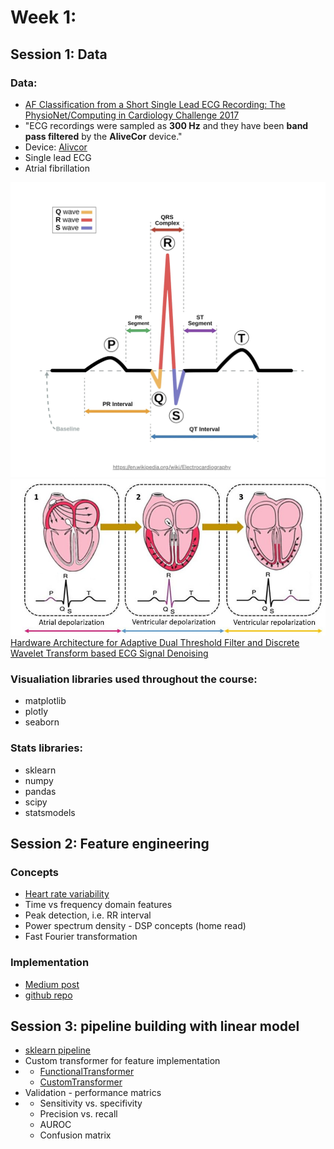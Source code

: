 
# Week 1: 

## Session 1: Data 

### Data: 
- [AF Classification from a Short Single Lead ECG Recording: The PhysioNet/Computing in Cardiology Challenge 2017](https://physionet.org/content/challenge-2017/1.0.0/)
- "ECG recordings were sampled as **300 Hz** and they have been **band pass filtered** by the **AliveCor** device."
- Device: [Alivcor](https://store.alivecor.co.uk/?gad_source=1&gclid=CjwKCAiArLyuBhA7EiwA-qo80HxOCro93qMFtW_DABH98VWJKY10lusHDQhqD_wbNP6uivWjwkjNoRoC91gQAvD_BwE)
- Single lead ECG 
- Atrial fibrillation 

![ECG](../images/QRS.jpg)
![Depolarization_replolarization](../images/Successive-Stages-of-Depolarization-repolarization-of-the-Heart-Resulting-Different-Waves.png)
[Hardware Architecture for Adaptive Dual Threshold Filter and Discrete Wavelet Transform based ECG Signal Denoising](https://www.researchgate.net/publication/356826618_Hardware_Architecture_for_Adaptive_Dual_Threshold_Filter_and_Discrete_Wavelet_Transform_based_ECG_Signal_Denoising)

### Visualiation libraries used throughout the course: 
- matplotlib 
- plotly
- seaborn 

### Stats libraries:
- sklearn 
- numpy
- pandas
- scipy
- statsmodels

## Session 2: Feature engineering 

### Concepts
- [Heart rate variability](https://www.kubios.com/hrv-analysis-methods/)
- Time vs frequency domain features
- Peak detection, i.e. RR interval
- Power spectrum density - DSP concepts (home read)
- Fast Fourier transformation

### Implementation 
- [Medium post](https://bartek-kulas.medium.com/working-with-ecg-heart-rate-data-on-python-7a45fa880d48)
- [github repo](https://github.com/kulasbart/ECG-processing_HRV/blob/master/HRV_ECG_analysis.ipynb)

## Session 3: pipeline building with linear model 
- [sklearn pipeline](https://scikit-learn.org/stable/modules/generated/sklearn.pipeline.Pipeline.html)
- Custom transformer for feature implementation
- - [FunctionalTransformer](https://scikit-learn.org/stable/modules/generated/sklearn.preprocessing.FunctionTransformer.html)
  - [CustomTransformer](https://www.andrewvillazon.com/custom-scikit-learn-transformers/)
- Validation - performance matrics
- - Sensitivity vs. specifivity
  - Precision vs. recall
  - AUROC
  - Confusion matrix



